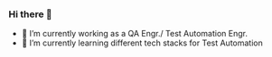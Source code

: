 ### Hi there 👋



- 🔭 I’m currently working as a QA Engr./ Test Automation Engr.
- 🌱 I’m currently learning different tech stacks for Test Automation

<!--- 📫 How to reach me: ...
- 👯 I’m looking to collaborate on ...
- 🤔 I’m looking for help with ...CI/CD
- 😄 Pronouns: ...
- ⚡ Fun fact: ...
- 💬 Ask me about ... anything

-->
